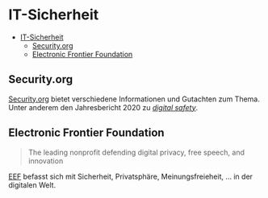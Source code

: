 # IT-Sicherheit

- [IT-Sicherheit](#it-sicherheit)
  - [Security.org](#securityorg)
  - [Electronic Frontier Foundation](#electronic-frontier-foundation)

## Security.org
[Security.org](https://www.security.org/) bietet verschiedene Informationen und Gutachten zum Thema. Unter anderem den Jahresbericht 2020 zu [*digital safety*](#https://www.security.org/digital-safety).

## Electronic Frontier Foundation
> The leading nonprofit defending digital privacy, free speech, and innovation 

[EEF](https://www.eff.org) befasst sich mit Sicherheit, Privatsphäre, Meinungsfreieheit, &hellip; in der digitalen Welt.